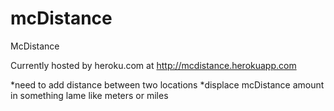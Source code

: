 mcDistance
==========

McDistance

Currently hosted by heroku.com at http://mcdistance.herokuapp.com

*need to add distance between two locations
*displace mcDistance amount in something lame like meters or miles
